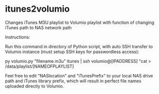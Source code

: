 # itunes2volumio
Changes iTunes M3U playlist to Volumio playlist with function of changing iTunes path to NAS network path

Instructions:

Run this command in directory of Python script, with auto SSH transfer to Volumio instance (must setup SSH keys for passwordless access):

py volumio.py "filename.m3u" itunes | ssh volumio@[IPADDRESS] "cat > /data/playlist/[NAMEOFPLAYLIST]

Feel free to edit "NASlocation" and "iTunesPrefix" to your local NAS drive path and iTunes library prefix, which will result in perfect file names uploaded directly to Volumio.
